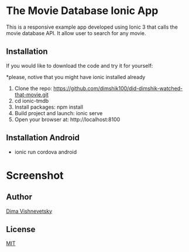 # The Movie Database Ionic App
This is a responsive example app developed using Ionic 3 that calls the movie database API.
It allow user to search for any movie.

## Installation 
If you would like to download the code and try it for yourself:

*please, notive that you might have ionic installed already

1. Clone the repo: https://github.com/dimshik100/did-dimshik-watched-that-movie.git
2. cd ionic-tmdb
3. Install packages: npm install
4. Build project and launch: ionic serve
5. Open your browser at: http://localhost:8100

## Installation Android
* ionic run cordova android

# Screenshot


## Author
[Dima Vishnevetsky](http://www.dimshik.com/)

## License
[MIT](https://github.com/dimshik100/did-dimshik-watched-that-movie/blob/master/License)




